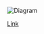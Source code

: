 ![Diagram](https://www.planttext.com/api/plantuml/img/VLDDJzj04BtlhrZHQvkw7Aeg2L4lFLRYoArQY0seQLmvxWNb48WKBWWaLALIrI-QF-2Q19k4E7zXvX_rZHq35d5yyixEUs_Up6pBTdnzO9kcxQcwuxPzlUUsN6_BiYpTEJoojrwzQTHt6zjcxwFPjwlrbxiD_Tv5jl5TJvL0NWk4Vb904OKKP2Ywf9Z6YCreGdEQyuMca8S8NNEVfjnVIpRYKmhu6C2OfXGlANzG0lo4UxWxeOHxppLTKSp7E4teZeBAMj8_I8eWFkCp042HL_fG5ceib1tJhQP8ev87bNYzocLQyepFOM7Emmnx0lA01ppaRwbeAOD-j_F1iggQlek_J1LOj9LFDIrIynCQ8mIx55RMp-HNsi84yCmAs0Qfhu1xC7sRrQBiTZDV2jLTfTnL7Tzulggkc856u1_I9V1L3elKvxdUUBG2w035XGNOg8bMONfT9GA5a5XEf8FWIEaZq2s4JeiBN0iZiiEqf37TvDjMAxLIuk894_SBWZNLTdrRUuVx1xv-PepZ65FilcStfUiP-usu1bcIJJHhiZ2e5RwVshvVGxwGAiB7AnffD5mUMrnkikExdt6RLUkuqCLiLUvRde0unYuj5qA2Sn0CPQVmbl_IY4QoXRzfe16zgz2WGbVucueSnCxaZwufKSYA1VXYqzgqKf-vu5iSldnggUNt7m00)

[Link](https://www.planttext.com/?text=VLDDJzj04BtlhrZHQvkw7Aeg2L4lFLRYoArQY0seQLmvxWNb48WKBWWaLALIrI-QF-2Q19k4E7zXvX_rZHq35d5yyixEUs_Up6pBTdnzO9kcxQcwuxPzlUUsN6_BiYpTEJoojrwzQTHt6zjcxwFPjwlrbxiD_Tv5jl5TJvL0NWk4Vb904OKKP2Ywf9Z6YCreGdEQyuMca8S8NNEVfjnVIpRYKmhu6C2OfXGlANzG0lo4UxWxeOHxppLTKSp7E4teZeBAMj8_I8eWFkCp042HL_fG5ceib1tJhQP8ev87bNYzocLQyepFOM7Emmnx0lA01ppaRwbeAOD-j_F1iggQlek_J1LOj9LFDIrIynCQ8mIx55RMp-HNsi84yCmAs0Qfhu1xC7sRrQBiTZDV2jLTfTnL7Tzulggkc856u1_I9V1L3elKvxdUUBG2w035XGNOg8bMONfT9GA5a5XEf8FWIEaZq2s4JeiBN0iZiiEqf37TvDjMAxLIuk894_SBWZNLTdrRUuVx1xv-PepZ65FilcStfUiP-usu1bcIJJHhiZ2e5RwVshvVGxwGAiB7AnffD5mUMrnkikExdt6RLUkuqCLiLUvRde0unYuj5qA2Sn0CPQVmbl_IY4QoXRzfe16zgz2WGbVucueSnCxaZwufKSYA1VXYqzgqKf-vu5iSldnggUNt7m00)
